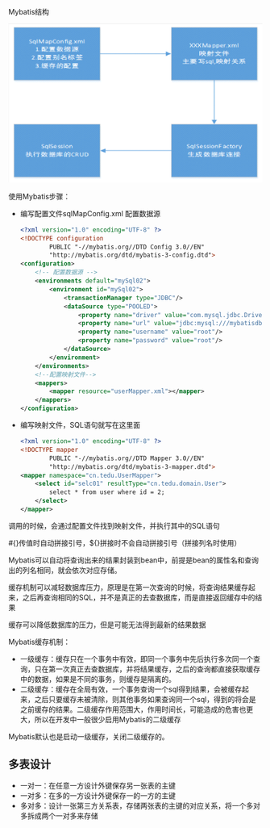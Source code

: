 Mybatis结构

![image-20210217181839674](../Data%20Structure/$%7Bimages%7D/image-20210217181839674.png)



使用Mybatis步骤：

- 编写配置文件sqlMapConfig.xml 配置数据源

  ~~~xml
  <?xml version="1.0" encoding="UTF-8" ?>
  <!DOCTYPE configuration
          PUBLIC "-//mybatis.org//DTD Config 3.0//EN"
          "http://mybatis.org/dtd/mybatis-3-config.dtd">
  <configuration>
      <!-- 配置数据源 -->
      <environments default="mySql02">
          <environment id="mySql02">
              <transactionManager type="JDBC"/>
              <dataSource type="POOLED">
                  <property name="driver" value="com.mysql.jdbc.Driver"/>
                  <property name="url" value="jdbc:mysql:///mybatisdb"/>
                  <property name="username" value="root"/>
                  <property name="password" value="root"/>
              </dataSource>
          </environment>
      </environments>
      <!--配置映射文件-->
      <mappers>
          <mapper resource="userMapper.xml"></mapper>
      </mappers>
  </configuration>
  ~~~

  

- 编写映射文件，SQL语句就写在这里面

  ~~~xml
  <?xml version="1.0" encoding="UTF-8" ?>
  <!DOCTYPE mapper
          PUBLIC "-//mybatis.org//DTD Mapper 3.0//EN"
          "http://mybatis.org/dtd/mybatis-3-mapper.dtd">
  <mapper namespace="cn.tedu.UserMapper">
      <select id="selc01" resultType="cn.tedu.domain.User">
          select * from user where id = 2;
      </select>
  </mapper>
  ~~~

  

调用的时候，会通过配置文件找到映射文件，并执行其中的SQL语句

#{}传值时自动拼接引号，${}拼接时不会自动拼接引号（拼接列名时使用）

Mybatis可以自动将查询出来的结果封装到bean中，前提是bean的属性名和查询出的列名相同，就会依次对应存储。



缓存机制可以减轻数据库压力，原理是在第一次查询的时候，将查询结果缓存起来，之后再查询相同的SQL，并不是真正的去查数据库，而是直接返回缓存中的结果

缓存可以降低数据库的压力，但是可能无法得到最新的结果数据



Mybatis缓存机制：

- 一级缓存：缓存只在一个事务中有效，即同一个事务中先后执行多次同一个查询，只在第一次真正去查数据库，并将结果缓存，之后的查询都直接获取缓存中的数据，如果是不同的事务，则缓存是隔离的。
- 二级缓存：缓存在全局有效，一个事务查询一个sql得到结果，会被缓存起来，之后只要缓存未被清除，则其他事务如果查询同一个sql，得到的将会是之前缓存的结果。二级缓存作用范围大，作用时间长，可能造成的危害也更大，所以在开发中一般很少启用Mybatis的二级缓存

Mybatis默认也是启动一级缓存，关闭二级缓存的。



## 多表设计 

- 一对一：在任意一方设计外键保存另一张表的主键
- 一对多：在多的一方设计外键保存一的一方的主键
- 多对多：设计一张第三方关系表，存储两张表的主键的对应关系，将一个多对多拆成两个一对多来存储

















